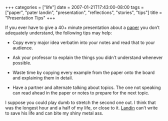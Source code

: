 +++
categories = ["life"]
date = 2007-01-21T17:43:00-08:00
tags = ["paper", "pater landin", "presentation", "reflections", "stories", "tips"]
title = "Presentation Tips"
+++

If you ever have to give a 40+ minute presentation about a [paper](https://www.cs.utah.edu/%7Ewilson/compilers/old/papers/p157-landin.pdf) you don’t adequately understand, the following tips may help:

- Copy every major idea verbatim into your notes and read that to your audience.

- Ask your professor to explain the things you didn’t understand whenever possible.

- Waste time by copying every example from the paper onto the board and explaining them in detail.

- Have a partner and alternate talking about topics. The one not speaking can read ahead in the paper or notes to prepare for the next topic.

I suppose you could play dumb to stretch the second one out. I think that was the longest hour and a half of my life, or close to it. [Landin](https://en.wikipedia.org/wiki/Peter_Landin) can’t write to save his life and can bite my shiny metal ass.
